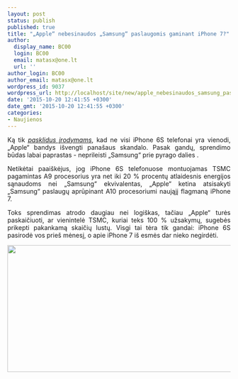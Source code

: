 ```yaml
---
layout: post
status: publish
published: true
title: "„Apple“ nebesinaudos „Samsung“ paslaugomis gaminant iPhone 7?"
author:
  display_name: BC00
  login: BC00
  email: matasx@one.lt
  url: ''
author_login: BC00
author_email: matasx@one.lt
wordpress_id: 9037
wordpress_url: http://localhost/site/new/apple_nebesinaudos_samsung_paslaugomis_gaminant_iphone_7/
date: '2015-10-20 12:41:55 +0300'
date_gmt: '2015-10-20 12:41:55 +0300'
categories:
- Naujienos
---
```

<p style="text-align: justify;">
	Ką tik <a href="http://www.technews.lt/naujiena/n/a/iphone_6s_baterijos_istverme_priklauso_nuo_to_kas_pagamino_jo_procesoriu.html"><em>pasklidus įrodymams</em></a>, kad ne visi iPhone 6S telefonai yra vienodi, &bdquo;Apple&ldquo; bandys i&scaron;vengti pana&scaron;aus skandalo. Pasak gandų, sprendimo būdas labai paprastas - neprileisti &bdquo;Samsung&ldquo; prie pyrago dalies&nbsp;.</p>
<p style="text-align: justify;">
	Netikėtai paai&scaron;kėjus, jog iPhone 6S telefonuose montuojamas TSMC pagamintas A9 procesorius yra net iki 20 % procentų atlaidesnis energijos sąnaudoms nei &bdquo;Samsung&ldquo; ekvivalentas, &bdquo;Apple&ldquo; ketina atsisakyti &bdquo;Samsung&ldquo; paslaugų aprūpinant A10 procesoriumi naująjį flagmaną iPhone 7.</p>
<p style="text-align: justify;">
	Toks sprendimas atrodo daugiau nei logi&scaron;kas, tačiau &bdquo;Apple&ldquo; turės paskaičiuoti, ar vienintelė TSMC, kuriai teks 100 % užsakymų, sugebės prikepti pakankamą skaičių lustų. Visgi tai tėra tik gandai: iPhone 6S pasirodė vos prie&scaron; mėnesį, o apie iPhone 7 i&scaron; esmės dar nieko negirdėti.</p>
<p style="text-align: justify;">
	<img alt="" src="http://technews.lt/userfiles/A9chip.jpg" style="width: 520px; height: 286px;" /></p>
